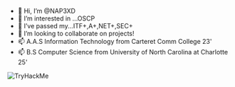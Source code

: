 - 👋 Hi, I’m @NAP3XD   
- 👀 I’m interested in ...OSCP
- 🌱 I’ve passed my...ITF+,A+,NET+,SEC+
- 💞️ I’m looking to collaborate on projects!
- 📫 A.A.S Information Technology from Carteret Comm College 23'
- 📫 B.S Computer Science from University of North Carolina at Charlotte 25' 

<img src="https://tryhackme-badges.s3.amazonaws.com/Dantehak5.png" alt="TryHackMe">






<!---
NAP3XD/NAP3XD is a ✨ special ✨ repository because its `README.md` (this file) appears on your GitHub profile.
You can click the Preview link to take a look at your changes.
--->
